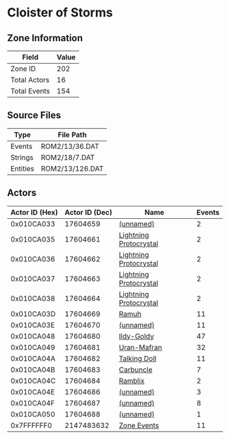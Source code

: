 # Cloister of Storms

## Zone Information

| Field        |   Value |
|--------------|---------|
| Zone ID      |     202 |
| Total Actors |      16 |
| Total Events |     154 |

## Source Files

| Type     | File Path       |
|----------|-----------------|
| Events   | ROM2/13/36.DAT  |
| Strings  | ROM2/18/7.DAT   |
| Entities | ROM2/13/126.DAT |

## Actors

| Actor ID (Hex)   |   Actor ID (Dec) | Name                                                                 |   Events |
|------------------|------------------|----------------------------------------------------------------------|----------|
| 0x010CA033       |         17604659 | [(unnamed)](./17604659/)                                             |        2 |
| 0x010CA035       |         17604661 | [Lightning Protocrystal](./17604661%20-%20Lightning%20Protocrystal/) |        2 |
| 0x010CA036       |         17604662 | [Lightning Protocrystal](./17604662%20-%20Lightning%20Protocrystal/) |        2 |
| 0x010CA037       |         17604663 | [Lightning Protocrystal](./17604663%20-%20Lightning%20Protocrystal/) |        2 |
| 0x010CA038       |         17604664 | [Lightning Protocrystal](./17604664%20-%20Lightning%20Protocrystal/) |        2 |
| 0x010CA03D       |         17604669 | [Ramuh](./17604669%20-%20Ramuh/)                                     |       11 |
| 0x010CA03E       |         17604670 | [(unnamed)](./17604670/)                                             |       11 |
| 0x010CA048       |         17604680 | [Ildy-Goldy](./17604680%20-%20Ildy-Goldy/)                           |       47 |
| 0x010CA049       |         17604681 | [Uran-Mafran](./17604681%20-%20Uran-Mafran/)                         |       32 |
| 0x010CA04A       |         17604682 | [Talking Doll](./17604682%20-%20Talking%20Doll/)                     |       11 |
| 0x010CA04B       |         17604683 | [Carbuncle](./17604683%20-%20Carbuncle/)                             |        7 |
| 0x010CA04C       |         17604684 | [Ramblix](./17604684%20-%20Ramblix/)                                 |        2 |
| 0x010CA04E       |         17604686 | [(unnamed)](./17604686/)                                             |        3 |
| 0x010CA04F       |         17604687 | [(unnamed)](./17604687/)                                             |        8 |
| 0x010CA050       |         17604688 | [(unnamed)](./17604688/)                                             |        1 |
| 0x7FFFFFF0       |       2147483632 | [Zone Events](./Zone%20Events/)                                      |       11 |